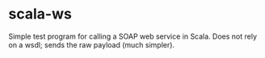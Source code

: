 scala-ws
==========

Simple test program for calling a SOAP web service in Scala.
Does not rely on a wsdl; sends the raw payload (much simpler).
